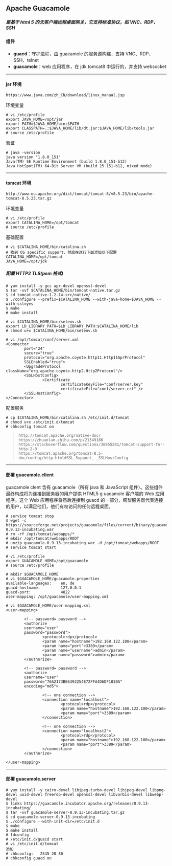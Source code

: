 ## **Apache Guacamole**

##### 是基于 html 5 的无客户端远程桌面网关，它支持标准协议，如 VNC、RDP、SSH

#### 组件

* **guacd**：守护进程，由 guacamole 的服务源构建，支持 VNC、RDP、SSH、telnet
* **guacamole**：web 应用程序，在 jdk tomcat8 中运行的，并支持 websocket

---

#### jar 环境

```
https://www.java.com/zh_CN/download/linux_manual.jsp
```

环境变量

```
# vi /etc/profile
export JAVA_HOME=/opt/jar
export PATH=$JAVA_HOME/bin:$PATH
export CLASSPATH=.:$JAVA_HOME/lib/dt.jar:$JAVA_HOME/lib/tools.jar
# source /etc/profile
```

验证

```
# java -version
java version "1.8.0_151"
Java(TM) SE Runtime Environment (build 1.8.0_151-b12)
Java HotSpot(TM) 64-Bit Server VM (build 25.151-b12, mixed mode)
```

---

#### tomcat 环境

```
http://www-eu.apache.org/dist/tomcat/tomcat-8/v8.5.23/bin/apache-tomcat-8.5.23.tar.gz
```

环境变量

```
# vi /etc/profile
export CATALINA_HOME=/opt/tomcat
# source /etc/profile
```

基础配置

```
# vi $CATALINA_HOME/bin/catalina.sh
# 找到 OS specific support，然后在这行下面添加以下配置
CATALINA_HOME=/opt/tomcat
JAVA_HOME=/opt/jdk
```

##### 配置 HTTP2 TLS\(pem 格式\)

```
# yum install -y gcc apr-devel openssl-devel
$ tar -xvf $CATALINA_HOME/bin/tomcat-native.tar.gz
$ cd tomcat-native-1.2.14-src/native/
$ ./configure --prefix=$CATALINA_HOME --with-java-home=$JAVA_HOME --with-ssl=yes
$ make
# make install
```

```
# vi $CATALINA_HOME/bin/setenv.sh
export LD_LIBRARY_PATH=$LD_LIBRARY_PATH:$CATALINA_HOME/lib
# chmod u+x $CATALINA_HOME/bin/setenv.sh
```

```
# vi /opt/tomcat/conf/server.xml
<Connector
        port="24"
        secure="true"
        protocol="org.apache.coyote.http11.Http11AprProtocol"
        SSLEnabled="true">
        <UpgradeProtocol className="org.apache.coyote.http2.Http2Protocol"/>
        <SSLHostConfig>
                <Certificate
                        certificateKeyFile="conf/server.key"
                        certificateFile="conf/server.crt" />
        </SSLHostConfig>
</Connector>
```

配置服务

```
# cp $CATALINA_HOME/bin/catalina.sh /etc/init.d/tomcat
# chmod u+x /etc/init.d/tomcat
# chkconfig tomcat on
```

> ```
> http://tomcat.apache.org/native-doc/
> https://zhuanlan.zhihu.com/p/21349186
> https://stackoverflow.com/questions/30855281/tomcat-support-for-http-2-0
> https://tomcat.apache.org/tomcat-8.5-doc/config/http.html#SSL_Support_-_SSLHostConfig
> ```

---

#### 部署 guacamole.client

guacamole clent 含有 guacamole（所有 java 和 JavaScript 组件）。这些组件最终构成将为连接到服务器的用户提供 HTML5 g uacamole 客户端的 Web 应用程序。这个 Web 应用程序将然后连接到 guacd 的一部分，鳄梨服务器代表连接的用户，以满足他们，他们有权访问的任何远程桌面。

```
# service tomcat stop
$ wget -c https://sourceforge.net/projects/guacamole/files/current/binary/guacamole-0.9.13-incubating.war
# rm -rf /opt/tomcat/webapps/*
# mkdir /opt/tomcat/webapps/ROOT
# unzip guacamole-0.9.13-incubating.war -d /opt/tomcat/webapps/ROOT
# service tomcat start
```

```
# vi /etc/profile
export GUACAMOLE_HOME=/opt/guacamole
# source /etc/profile
```

```
# mkdir $GUACAMOLE_HOME
# vi $GUACAMOLE_HOME/guacamole.properties
available-languages:    en, de
guacd-hostname:         127.0.0.1
guacd-port:             4822
user-mapping: /opt/guacamole/user-mapping.xml
```

```
# vi $GUACAMOLE_HOME/user-mapping.xml
<user-mapping>

        <!-- password= password -->
        <authorize
        username="user"
        password="password">
                <protocol>rdp</protocol>
                <param name="hostname">192.168.122.100</param>
                <param name="port">3389</param>
                <param name="username">admin</param>
                <param name="password">admin</param>
        </authorize>

        <!-- password= password -->
        <authorize
        username="user"
        password="76A2173BE6393254E72FFA4D6DF1030A"
        encoding="md5">

                <!-- one connection -->
                <connection name="localhost">
                        <protocol>rdp</protocol>
                        <param name="hostname">192.168.122.100</param>
                        <param name="port">3389</param>
                </connection>

                <!-- one connection -->
                <connection name="localhost2">
                        <protocol>rdp</protocol>
                        <param name="hostname">192.168.122.100</param>
                        <param name="port">3389</param>
                </connection>
        </authorize>

</user-mapping>
```

---

#### 部署 guacamole.server

```
# yum install -y cairo-devel libjpeg-turbo-devel libjpeg-devel libpng-devel uuid-devel freerdp-devel openssl-devel libvorbis-devel libwebp-devel
$ links https://guacamole.incubator.apache.org/releases/0.9.13-incubating/
$ tar -xvf guacamole-server-0.9.13-incubating.tar.gz
$ cd guacamole-server-0.9.13-incubating
$ ./configure --with-init-dir=/etc/init.d
$ make
$ make install
# ldconfig
# /etc/init.d/guacd start
# vi /etc/init.d/tomcat
添加
# chkconfig:   2345 20 80
# chkconfig guacd on
```


